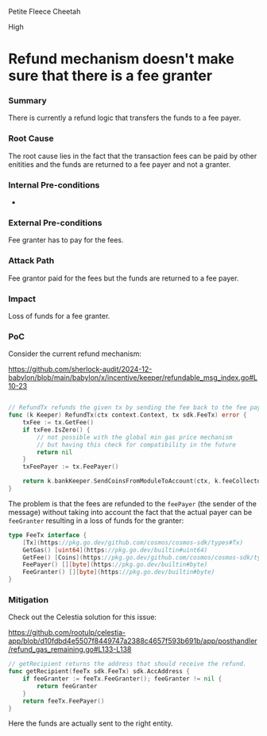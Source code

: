 Petite Fleece Cheetah

High

# Refund mechanism doesn't make sure that there is a fee granter

### Summary

There is currently a refund logic that transfers the funds to a fee payer.

### Root Cause

The root cause lies in the fact that the transaction fees can be paid by other enitities and the funds are returned to a fee payer and not a granter.

### Internal Pre-conditions

-

### External Pre-conditions

Fee granter has to pay for the fees.

### Attack Path

Fee grantor paid for the fees but the funds are returned to a fee payer.

### Impact

Loss of funds for a fee granter.

### PoC

Consider the current refund mechanism:

https://github.com/sherlock-audit/2024-12-babylon/blob/main/babylon/x/incentive/keeper/refundable_msg_index.go#L10-23
```go

// RefundTx refunds the given tx by sending the fee back to the fee payer.
func (k Keeper) RefundTx(ctx context.Context, tx sdk.FeeTx) error {
	txFee := tx.GetFee()
	if txFee.IsZero() {
		// not possible with the global min gas price mechanism
		// but having this check for compatibility in the future
		return nil
	}
	txFeePayer := tx.FeePayer()

	return k.bankKeeper.SendCoinsFromModuleToAccount(ctx, k.feeCollectorName, txFeePayer, txFee)
}

```

The problem is that the fees are refunded to the `feePayer` (the sender of the message) without taking into account the fact that the actual payer can be `feeGranter` resulting in a loss of funds for the granter:


```go
type FeeTx interface {
	[Tx](https://pkg.go.dev/github.com/cosmos/cosmos-sdk/types#Tx)
	GetGas() [uint64](https://pkg.go.dev/builtin#uint64)
	GetFee() [Coins](https://pkg.go.dev/github.com/cosmos/cosmos-sdk/types#Coins)
	FeePayer() [][byte](https://pkg.go.dev/builtin#byte)
	FeeGranter() [][byte](https://pkg.go.dev/builtin#byte)
}
```


### Mitigation

Check out the Celestia solution for this issue:

 https://github.com/rootulp/celestia-app/blob/d10fdbd4e5507f8449747a2388c4657f593b691b/app/posthandler/refund_gas_remaining.go#L133-L138

```go
// getRecipient returns the address that should receive the refund.
func getRecipient(feeTx sdk.FeeTx) sdk.AccAddress {
	if feeGranter := feeTx.FeeGranter(); feeGranter != nil {
		return feeGranter
	}
	return feeTx.FeePayer()
}

```

Here the funds are actually sent to the right entity.